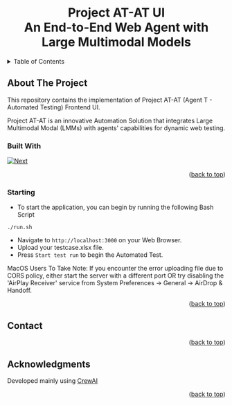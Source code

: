 <div align="center">
<h1> Project AT-AT UI
<br/>An End-to-End Web Agent with Large Multimodal Models</h1>
</div>


<!-- TABLE OF CONTENTS -->
<details>
  <summary>Table of Contents</summary>
  <ol>
    <li>
      <a href="#about-the-project">About The Project</a>
      <ul>
        <li><a href="#built-with">Built With</a></li>
      </ul>
    </li>
    <li>
      <a href="#getting-started">Getting Started</a>
      <ul>
        <li><a href="#prerequisites">Prerequisites</a></li>
        <li><a href="#installation">Installation</a></li>
        <li><a href="#starting">Starting</a></li>
      </ul>
    </li>
    <li><a href="#acknowledgments">Acknowledgments</a></li>
  </ol>
</details>

## About The Project

This repository contains the implementation of Project
AT-AT (Agent T - Automated Testing) Frontend UI. 

Project AT-AT is an innovative Automation Solution that integrates Large Multimodal Modal (LMMs) with agents' capabilities for dynamic web
testing.

### Built With
 [![Next][Next.js]][Next-url]

<p align="right">(<a href="#readme-top">back to top</a>)</p>

### Starting

- To start the application, you can begin by running the following Bash Script

```
./run.sh
```

- Navigate to ```http://localhost:3000``` on your Web Browser.
- Upload your testcase.xlsx file.
- Press ```Start test run``` to begin the Automated Test.

MacOS Users To Take Note:
If you encounter the error uploading file due to CORS policy, either start the server with a different port
OR try disabling the 'AirPlay Receiver' service from System Preferences -> General -> AirDrop & Handoff.

<p align="right">(<a href="#readme-top">back to top</a>)</p>



## Contact



<p align="right">(<a href="#readme-top">back to top</a>)</p>



## Acknowledgments

Developed mainly using [CrewAI](https://docs.crewai.com/) 

<p align="right">(<a href="#readme-top">back to top</a>)</p>




<!-- MARKDOWN LINKS & IMAGES -->
<!-- https://www.markdownguide.org/basic-syntax/#reference-style-links -->
[Next.js]: https://img.shields.io/badge/next.js-000000?style=for-the-badge&logo=nextdotjs&logoColor=white
[Next-url]: https://nextjs.org/
